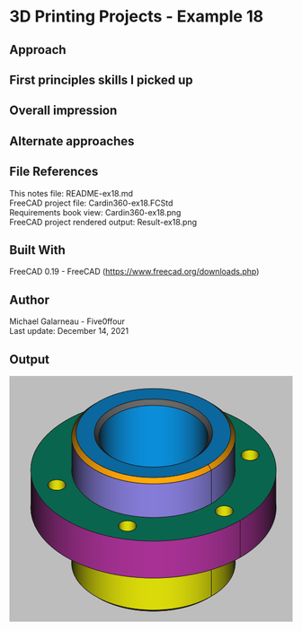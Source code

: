 # 3D Printing Projects - Example 18
    
## Approach

## First principles skills I picked up  

## Overall impression   

## Alternate approaches

## File References
This notes file: README-ex18.md  
FreeCAD project file: Cardin360-ex18.FCStd  
Requirements book view: Cardin360-ex18.png  
FreeCAD project rendered output: Result-ex18.png  
  
## Built With
FreeCAD 0.19 - FreeCAD (https://www.freecad.org/downloads.php)   
  
## Author
Michael Galarneau - Five0ffour  
Last update: December 14, 2021  
    
## Output   
![EX-18](Result-ex18.png)  